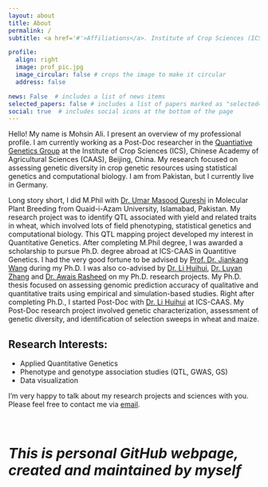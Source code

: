```yaml
---
layout: about
title: About
permalink: /
subtitle: <a href='#'>Affiliations</a>. Institute of Crop Sciences (ICS), Chinese Academy of Agricultural Sciences (CAAS), Beijing, China.

profile:
  align: right
  image: prof_pic.jpg
  image_circular: false # crops the image to make it circular
  address: false

news: False  # includes a list of news items
selected_papers: false # includes a list of papers marked as "selected={true}"
social: true  # includes social icons at the bottom of the page
---
```


Hello! My name is Mohsin Ali. I present an overview of my professional profile. I am currently working as a Post-Doc researcher in the [Quantiative Genetics Group](https://isbreeding.caas.cn/) at the Institute of Crop Sciences (ICS), Chinese Academy of Agricultural Sciences (CAAS), Beijing, China. My research focused on assessing genetic diversity in crop genetic resources using statistical genetics and computational biology. I am from Pakistan, but I currently live in Germany.

Long story short, I did M.Phil with [Dr. Umar Masood Qureshi](https://www.qau.edu.pk/profile.php?id=804029) in Molecular Plant Breeding from Quaid-i-Azam University, Islamabad, Pakistan. My research project was to identify QTL associated with yield and related traits in wheat, which involved lots of field phenotyping, statistical genetics and computational biology. This QTL mapping project developed my interest in Quantitative Genetics. After completing M.Phil degree, I was awarded a scholarship to pursue Ph.D. degree abroad at ICS-CAAS in Quantitive Genetics. I had the very good fortune to be advised by [Prof. Dr. Jiankang Wang](https://isbreedingen.caas.cn/member/staff/294609.htm) during my Ph.D. I was also co-advised by [Dr. Li Huihui](https://isbreedingen.caas.cn/member/staff/294610.htm), [Dr. Luyan Zhang](https://isbreedingen.caas.cn/member/staff/294611.htm) and [Dr. Awais Rasheed](http://www.qau.edu.pk/profile.php?id=804030) on my Ph.D. research projects. My Ph.D. thesis focused on assessing genomic prediction accuracy of qualitative and quantitative traits using empirical and simulation-based studies. Right after completing Ph.D., I started Post-Doc with [Dr. Li Huihui](https://isbreedingen.caas.cn/member/staff/294610.htm) at ICS-CAAS. My Post-Doc research project involved genetic characterization, assessment of genetic diversity, and identification of selection sweeps in wheat and maize. 

## Research Interests:

- Applied Quantitative Genetics
- Phenotype and genotype association studies (QTL, GWAS, GS)
- Data visualization

I’m very happy to talk about my research projects and sciences with you. Please feel free to contact me via [email](mali1990@yahoo.com).  
<br/><br/>  
# _This is personal GitHub webpage, created and maintained by myself_
